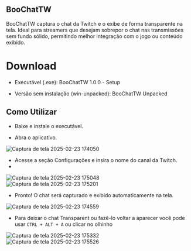## BooChatTW

BooChatTW captura o chat da Twitch e o exibe de forma transparente na tela. Ideal para streamers que desejam sobrepor o chat nas transmissões sem fundo sólido, permitindo melhor integração com o jogo ou conteúdo exibido.

# Download

- Executável (.exe): BooChatTW 1.0.0 - Setup

- Versão sem instalação (win-unpacked): BooChatTW Unpacked

## Como Utilizar

- Baixe e instale o executável.

- Abra o aplicativo.

![Captura de tela 2025-02-23 174050](https://github.com/user-attachments/assets/08250672-e3e7-49ec-992e-ede25672a2c7)

- Acesse a seção Configurações e insira o nome do canal da Twitch.
- 
![Captura de tela 2025-02-23 175048](https://github.com/user-attachments/assets/3c3451db-2e96-4e65-962e-ced092919e9f)
![Captura de tela 2025-02-23 175201](https://github.com/user-attachments/assets/2b27ce31-f3f7-445b-8e53-ffd2ad07088d)

- Pronto! O chat será capturado e exibido automaticamente na tela.

![Captura de tela 2025-02-23 174559](https://github.com/user-attachments/assets/489043e2-0376-4d09-87cc-576b873ad007)

- Para deixar o chat Transparent ou fazê-lo voltar a aparecer você pode usar ```CTRL + ALT + A``` ou clicar no olhinho

![Captura de tela 2025-02-23 175332](https://github.com/user-attachments/assets/ee677aef-14ca-4065-b157-8a1e80ea1aa6)
![Captura de tela 2025-02-23 175526](https://github.com/user-attachments/assets/bb9122ab-86b4-40be-abdb-41d808738eb4)
